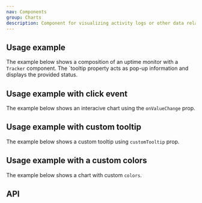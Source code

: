 ```yaml
---
nav: Components
group: Charts
description: Component for visualizing activity logs or other data related to monitoring.
---
```


<code src="./demos/index.tsx" nopadding></code>

## Usage example

The example below shows a composition of an uptime monitor with a `Tracker` component. The \`tooltip property acts as pop-up information and displays the provided status.

<code src="./demos/example.tsx" center></code>

## Usage example with click event

The example below shows an interacive chart using the `onValueChange` prop.

<code src="./demos/clickEvent.tsx" ></code>

## Usage example with custom tooltip

The example below shows a custom tooltip using `customTooltip` prop.

<code src="./demos/customTooltip.tsx" center></code>

## Usage example with a custom colors

The example below shows a chart with custom `colors`.

<code src="./demos/customColors.tsx" center></code>

## API

<API></API>
